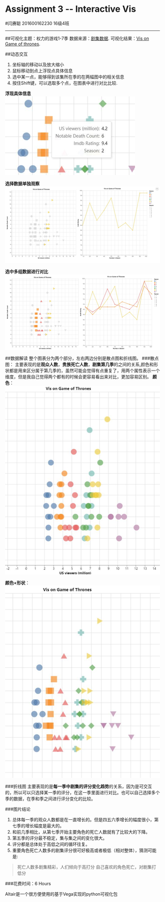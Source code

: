 
# Assignment 3 -- Interactive Vis

#闫赓聪 201600162230 16级4班

---
##可视化主题：权力的游戏1-7季
数据来源：[剧集数据](https://www.kaggle.com/dasbootstrapping/game-of-thrones-episode-data 'data'). 
可视化结果：[Vis on Game of thrones](https://kenzoyan.github.io/Vis-on-Game-of-Thrones/ 'Vis on Game of thrones'). 

##动态交互
1. 坐标轴的移动以及放大缩小
2. 鼠标移动到点上浮现点具体信息
3. 选中某一点，能够得到该集所在季的在两幅图中的相关信息
4. 按住Shift键，可以选取多个点，在图表中进行对比比较.

**浮现具体信息**
![tooltip](/photos/1.jpg)

**选择数据单独观察**
![select](/photos/2.jpg)

**选中多组数据进行对比**
![tooltip](/photos/3.jpg)


##数据解读
整个图表分为两个部分，左右两边分别是散点图和折线图。
###散点图：
主要表现的是**观众人数**，**贵族死亡人数**，**剧集第几季**的之间的关系,颜色和形状都是用来区分属于第几季的，虽然可能会觉得有点重复了，用两个属性表示一个维度，但是我自己觉得两个都有的时候会更容易看出来对比，更加容易区别。
**颜色**：
![](/photos/4.jpg)

**颜色+形状**：
![](/photos/5.jpg)

###折线图
主要表现的是**每一季中剧集的评分变化趋势**的关系，因为是可交互的，所以可以只选择某一季的评分，在这一季里面进行对比。也可以自己选择多个季的数据，在季和季之间进行评分变化的比较。

###图片结论
1. 总体每一季的观众人数都是在一直增长的。但是四五六季增长的幅度很小，第七季的增长幅度是最大的。
2. 和前几季相比，从第七季开始主要角色的死亡人数就有了比较大的下降。
3. 第五季的评分最不稳定，集与集之间的变化很大。
4. 评分都是总体处于高低之间的循环往复。
5. 重要角色死亡人数多的剧集评分很可好极高或者极低（相对整体），猜测可能是:
>死亡人数多剧集精彩，人们倾向于高打分
>自己喜欢的角色死亡，对剧集打低分


###花费时间：6 Hours

Altair是一个很方便使用的基于Vega实现的python可视化包

